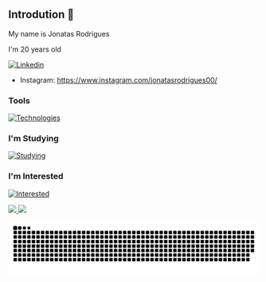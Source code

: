    
## Introdution 👋

My name is Jonatas Rodrigues

I'm 20 years old


[![Linkedin](https://skills.thijs.gg/icons?i=linkedin)](https://skills.thijs.gg)
- Instagram: https://www.instagram.com/jonatasrodrigues00/

### Tools

[![Technologies](https://skills.thijs.gg/icons?i=vscode,git)]()

### I'm Studying
          
[![Studying](https://skills.thijs.gg/icons?i=py,lua,html,css,js)]()

### I'm Interested

[![Interested](https://skills.thijs.gg/icons?i=django,nodejs,vue,angular,react,ts)]()

<div>
<a href="https://github.com/Jonatas00">
<img height="180em" src="https://github-readme-stats.vercel.app/api/top-langs/?username=Jonatas00&layout=compact&langs_count=7&theme=dracula&count_private=true"/>
<img height="180em" src="https://github-readme-stats.vercel.app/api?username=Jonatas00&show_icons=true&theme=dracula&include_all_commits=true&count_private=true"/>
</div>

![Snake animation](https://github.com/Jonatas00/Jonatas00/blob/output/github-contribution-grid-snake.svg)
